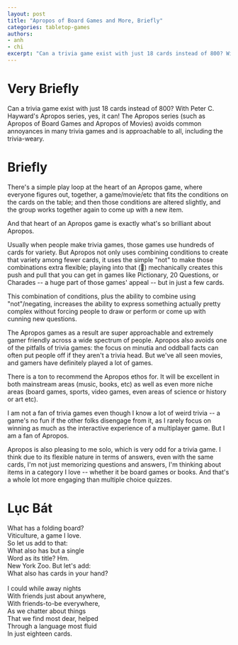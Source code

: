 ```yaml
---
layout: post
title: "Apropos of Board Games and More, Briefly"
categories: tabletop-games
authors: 
- anh
- chi
excerpt: "Can a trivia game exist with just 18 cards instead of 800? With Peter C. Hayward's Apropos series, yes, it can! The Apropos series (such as Apropos of Board Games and Apropos of Movies) avoids common annoyances in many trivia games and is approachable to all, including the trivia-weary."
---
```


# Very Briefly

Can a trivia game exist with just 18 cards instead of 800? With Peter C. Hayward's Apropos series, yes, it can! The Apropos series (such as Apropos of Board Games and Apropos of Movies) avoids common annoyances in many trivia games and is approachable to all, including the trivia-weary.

# Briefly

There's a simple play loop at the heart of an Apropos game, where everyone figures out, together, a game/movie/etc that fits the conditions on the cards on the table; and then those conditions are altered slightly, and the group works together again to come up with a new item.

And that heart of an Apropos game is exactly what's so brilliant about Apropos.

Usually when people make trivia games, those games use hundreds of cards for variety. But Apropos not only uses combining conditions to create that variety among fewer cards, it uses the simple "not" to make those combinations extra flexible; playing into that (🥁) mechanically creates this push and pull that you can get in games like Pictionary, 20 Questions, or Charades -- a huge part of those games' appeal -- but in just a few cards. 

This combination of conditions, plus the ability to combine using "not"/negating, increases the ability to express something actually pretty complex without forcing people to draw or perform or come up with cunning new questions. 

The Apropos games as a result are super approachable and extremely gamer friendly across a wide spectrum of people. Apropos also avoids one of the pitfalls of trivia games: the focus on minutia and oddball facts can often put people off if they aren't a trivia head. But we've all seen movies, and gamers have definitely played a lot of games.

There is a ton to recommend the Apropos ethos for. It will be excellent in both mainstream areas (music, books, etc) as well as even more niche areas (board games, sports, video games, even areas of science or history or art etc).

I am not a fan of trivia games even though I know a lot of weird trivia -- a game's no fun if the other folks disengage from it, as I rarely focus on winning as much as the interactive experience of a multiplayer game. But I am a fan of Apropos.

Apropos is also pleasing to me solo, which is very odd for a trivia game. I think due to its flexible nature in terms of answers, even with the same cards, I'm not just memorizing questions and answers, I'm thinking about items in a category I love -- whether it be board games or books. And that's a whole lot more engaging than multiple choice quizzes.

# Lục Bát
What has a folding board?\
Viticulture, a game I love.\
So let us add to that:\
What also has but a single\
Word as its title? Hm.\
New York Zoo. But let's add:\
What also has cards in your hand?\
\
I could while away nights\
With friends just about anywhere,\
With friends-to-be everywhere,\
As we chatter about things \
That we find most dear, helped\
Through a language most fluid\
In just eighteen cards.